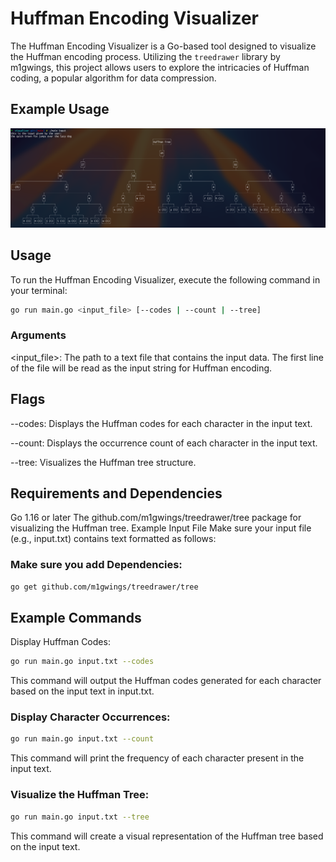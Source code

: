 # Huffman Encoding Visualizer

The Huffman Encoding Visualizer is a Go-based tool designed to visualize the Huffman encoding process. Utilizing the `treedrawer` library by m1gwings, this project allows users to explore the intricacies of Huffman coding, a popular algorithm for data compression.

## Example Usage
<p align="center"><img src="./photos-docs/s2.png" /></a></p>

## Usage

To run the Huffman Encoding Visualizer, execute the following command in your terminal:

```bash
go run main.go <input_file> [--codes | --count | --tree]
```
### Arguments
<input_file>: The path to a text file that contains the input data. The first line of the file will be read as the input string for Huffman encoding.

## Flags
--codes: Displays the Huffman codes for each character in the input text.

--count: Displays the occurrence count of each character in the input text.

--tree: Visualizes the Huffman tree structure.

## Requirements and Dependencies
Go 1.16 or later
The github.com/m1gwings/treedrawer/tree package for visualizing the Huffman tree.
Example Input File
Make sure your input file (e.g., input.txt) contains text formatted as follows:

### Make sure you add Dependencies:
```bash
go get github.com/m1gwings/treedrawer/tree
```

## Example Commands
Display Huffman Codes:

```bash
go run main.go input.txt --codes
```
This command will output the Huffman codes generated for each character based on the input text in input.txt.

### Display Character Occurrences:

```bash
go run main.go input.txt --count
```
This command will print the frequency of each character present in the input text.

### Visualize the Huffman Tree:

```bash
go run main.go input.txt --tree
```
This command will create a visual representation of the Huffman tree based on the input text.
